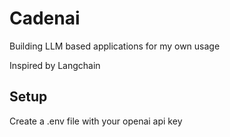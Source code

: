 # Cadenai

Building LLM based applications for my own usage

Inspired by Langchain

## Setup

Create a .env file with your openai api key